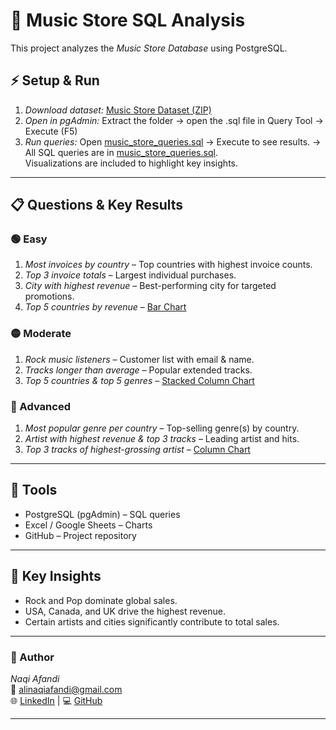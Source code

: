 # 🎵 Music Store SQL Analysis

This project analyzes the *Music Store Database* using PostgreSQL.
## ⚡ Setup & Run

1. *Download dataset:* [Music Store Dataset (ZIP)](music_store_dataset.zip)  
2. *Open in pgAdmin:* Extract the folder → open the .sql file in Query Tool → Execute (F5)  
3. *Run queries:* Open [music_store_queries.sql](sql/music_store_queries.sql) → Execute to see results.
  -> All SQL queries are in [music_store_queries.sql](Music_Store_Analysis_Script.sql).  
Visualizations are included to highlight key insights.

---

## 📋 Questions & Key Results

### 🟢 Easy
1. *Most invoices by country* – Top countries with highest invoice counts.  
2. *Top 3 invoice totals* – Largest individual purchases.  
3. *City with highest revenue* – Best-performing city for targeted promotions.  
4. *Top 5 countries by revenue* – [Bar Chart](top_5_countries.png)  

### 🟡 Moderate
1. *Rock music listeners* – Customer list with email & name.  
2. *Tracks longer than average* – Popular extended tracks.  
3. *Top 5 countries & top 5 genres* – [Stacked Column Chart](countries_by_top_genres.png)  

### 🔴 Advanced
1. *Most popular genre per country* – Top-selling genre(s) by country.  
2. *Artist with highest revenue & top 3 tracks* – Leading artist and hits.  
3. *Top 3 tracks of highest-grossing artist* – [Column Chart](top_tracks.png)  

---

## 🧰 Tools
- PostgreSQL (pgAdmin) – SQL queries  
- Excel / Google Sheets – Charts  
- GitHub – Project repository  

---

## 💬 Key Insights
- Rock and Pop dominate global sales.  
- USA, Canada, and UK drive the highest revenue.  
- Certain artists and cities significantly contribute to total sales.

---

### 🔗 Author
*Naqi Afandi*  
📧 alinaqiafandi@gmail.com  
🌐 [LinkedIn](www.linkedin.com/in/naqi-afandi) | 💻 [GitHub](https://github.com/Naqiafandi786)

---
